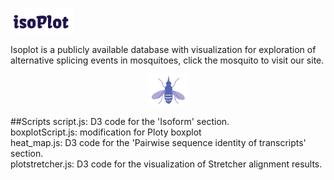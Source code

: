 <p align="left"><img width=20% src="https://github.com/mikekd106/isoPlot/blob/master/logopurple.png"></p>
Isoplot is a publicly available database with visualization for exploration of alternative splicing events in mosquitoes, click the mosquito to visit our site. 
<p align="center"><a href="http://isoplot.iis.sinica.edu.tw/"><img width=12.5% src="https://github.com/mikekd106/isoPlot/blob/master/purplemos.png"></a></p>

##Scripts
script.js: D3 code for the 'Isoform' section.<br>
boxplotScript.js: modification for Ploty boxplot<br>
heat_map.js: D3 code for the 'Pairwise sequence identity of transcripts' section.<br>
plotstretcher.js: D3 code for the visualization of Stretcher alignment results.<br>
